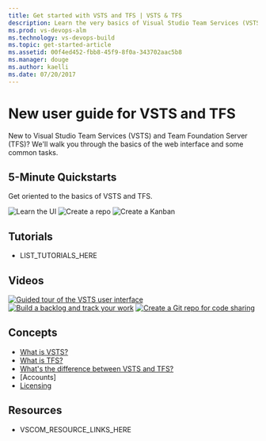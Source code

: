 ```yaml
---
title: Get started with VSTS and TFS | VSTS & TFS    
description: Learn the very basics of Visual Studio Team Services (VSTS) and Team Foundation Server (TFS).  
ms.prod: vs-devops-alm
ms.technology: vs-devops-build
ms.topic: get-started-article  
ms.assetid: 00f4ed452-fbb8-45f9-8f0a-343702aac5b8  
ms.manager: douge
ms.author: kaelli
ms.date: 07/20/2017
---
```


# New user guide for VSTS and TFS

New to Visual Studio Team Services (VSTS) and Team Foundation Server (TFS)? We'll walk you through the basics of the web interface and some common tasks.

## 5-Minute Quickstarts

Get oriented to the basics of VSTS and TFS.


![Learn the UI](_img/index/azure-web-app-card.png)   ![Create a repo](_img/index/azure-vm-card.png)   ![Create a Kanban](_img/index/azure-containers-card.png)   


## Tutorials  

* LIST_TUTORIALS_HERE

## Videos

[![Guided tour of the VSTS user interface](_img/index/build-ci-cd-pipeline-vs-video.png)](https://channel9.msdn.com/Events/build-release/2017/P4105/player)   [![Build a backlog and track your work](_img/index/azure-stack-video.png)](#)   [![Create a Git repo for code sharing](_img/index/ci-cd-azure-container-service-video.png)](https://channel9.msdn.com/Events/Connect/2016/204/player)

## Concepts  

- [What is VSTS?]()
- [What is TFS?](concepts/agents/agents.md)
- [What's the difference between VSTS and TFS?](concepts/process/tasks.md)  
- [Accounts]
- [Licensing](concepts/licensing/concurrent-pipelines-ts.md)

## Resources

- VSCOM_RESOURCE_LINKS_HERE